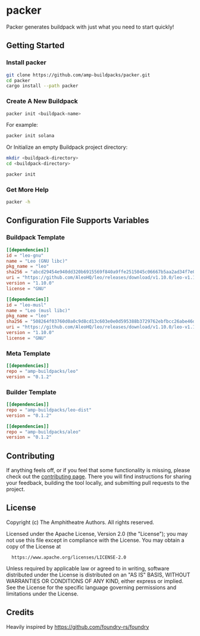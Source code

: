 # packer

Packer generates buildpack with just what you need to start quickly!

## Getting Started

### Install packer

```bash
git clone https://github.com/amp-buildpacks/packer.git
cd packer
cargo install --path packer
```

### Create A New Buildpack

```bash
packer init <buildpack-name>
```

For example:

```bash
packer init solana
```

Or Initialize an empty Buildpack project directory:

```bash
mkdir <buildpack-directory>
cd <buildpack-directory>

packer init
```

### Get More Help

```bash
packer -h
```

## Configuration File Supports Variables

### Buildpack Template

```toml
[[dependencies]]
id = "leo-gnu"
name = "Leo (GNU libc)"
pkg_name = "leo"
sha256 = "abcd29454e940dd320b6915569f840a9ffe2515045c06667b5aa2ad34f7e0320"
uri = "https://github.com/AleoHQ/leo/releases/download/v1.10.0/leo-v1.10.0-x86_64-unknown-linux-gnu.zip"
version = "1.10.0"
license = "GNU"

[[dependencies]]
id = "leo-musl"
name = "Leo (musl libc)"
pkg_name = "leo"
sha256 = "508264f03760d0a0c9d8cd13c603e0e0d595388b3729762ebfbcc26abe46d667"
uri = "https://github.com/AleoHQ/leo/releases/download/v1.10.0/leo-v1.10.0-x86_64-unknown-linux-musl.zip"
version = "1.10.0"
license = "GNU"
```

### Meta Template

```toml
[[dependencies]]
repo = "amp-buildpacks/leo"
version = "0.1.2"
```

### Builder Template

```toml
[[dependencies]]
repo = "amp-buildpacks/leo-dist"
version = "0.1.2"

[[dependencies]]
repo = "amp-buildpacks/aleo"
version = "0.1.2"
```

## Contributing

If anything feels off, or if you feel that some functionality is missing, please
check out the [contributing
page](https://docs.amphitheatre.app/contributing/). There you will find
instructions for sharing your feedback, building the tool locally, and
submitting pull requests to the project.

## License

Copyright (c) The Amphitheatre Authors. All rights reserved.

Licensed under the Apache License, Version 2.0 (the "License");
you may not use this file except in compliance with the License.
You may obtain a copy of the License at

      https://www.apache.org/licenses/LICENSE-2.0

Unless required by applicable law or agreed to in writing, software
distributed under the License is distributed on an "AS IS" BASIS,
WITHOUT WARRANTIES OR CONDITIONS OF ANY KIND, either express or implied.
See the License for the specific language governing permissions and
limitations under the License.

## Credits

Heavily inspired by https://github.com/foundry-rs/foundry
